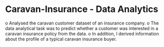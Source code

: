# Caravan-Insurance - Data Analytics

o Analysed the caravan customer
dataset of an insurance company. 
o The data analytical task was to
predict whether a customer was interested in a caravan insurance policy from the data.
o In addition, I derived information about the profile of a typical caravan insurance buyer.
